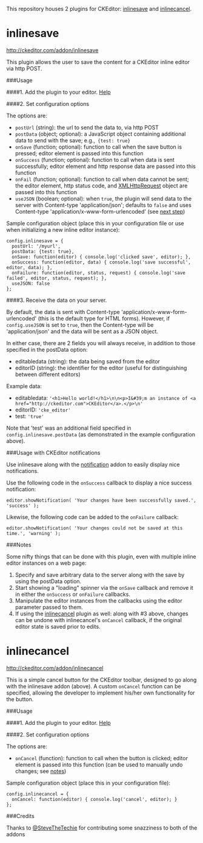 This repository houses 2 plugins for CKEditor: [inlinesave](#inlinesave) and [inlinecancel](#inlinecancel).

inlinesave
==========

http://ckeditor.com/addon/inlinesave

This plugin allows the user to save the content for a CKEditor inline editor via http POST.

###Usage

####1. Add the plugin to your editor. [Help](http://docs.ckeditor.com/#!/guide/dev_plugins)

####2. Set configuration options

The options are:
- `postUrl` (string): the url to send the data to, via http POST
- `postData` (object; optional): a JavaScript object containing additional data to send with the save; e.g.,` {test: true}`
- `onSave` (function; optional): function to call when the save button is pressed; editor element is passed into this function
- `onSuccess` (function; optional): function to call when data is sent successfully; editor element and http response data are passed into this function
- `onFail` (function; optional): function to call when data cannot be sent; the editor element, http status code, and [XMLHttpRequest](https://developer.mozilla.org/en-US/docs/Web/API/XMLHttpRequest) object are passed into this function
- `useJSON` (boolean; optional): when `true`, the plugin will send data to the server with Content-type 'application/json'; defaults to `false` and uses Content-type 'application/x-www-form-urlencoded' (see [next step]('#3'))

Sample configuration object (place this in your configuration file or use when initializing a new inline editor instance):

    config.inlinesave = {
      postUrl: '/myurl',
      postData: {test: true},                                                                              
      onSave: function(editor) { console.log('clicked save', editor); },                                   
      onSuccess: function(editor, data) { console.log('save successful', editor, data); },                 
      onFailure: function(editor, status, request) { console.log('save failed', editor, status, request); },
      useJSON: false
    };

####3. Receive the data on your server.

By default, the data is sent with Content-type 'application/x-www-form-urlencoded' (this is the default type for HTML forms). However, if `config.useJSON` is set to `true`, then the Content-type will be 'application/json' and the data will be sent as a JSON object.

In either case, there are 2 fields you will always receive, in addition to those specified in the postData option:

- editabledata (string): the data being saved from the editor
- editorID (string): the identifier for the editor (useful for distinguishing between different editors)

Example data:

- editabledata: `'<h1>Hello world!</h1>\n\n<p>I&#39;m an instance of <a href="http://ckeditor.com">CKEditor</a>.</p>\n'`
- editorID: `'cke_editor'`
- test: `'true'`

Note that 'test' was an additional field specified in `config.inlinesave.postData` (as demonstrated in the example configuration above).

###Usage with CKEditor notifications

Use inlinesave along with the [notification](http://ckeditor.com/addon/notification) addon to easily display nice notifications.

Use the following code in the `onSuccess` callback to display a nice success notification:

    editor.showNotification( 'Your changes have been successfully saved.', 'success' );

Likewise, the following code can be added to the `onFailure` callback:

    editor.showNotification( 'Your changes could not be saved at this time.', 'warning' );

###Notes

Some nifty things that can be done with this plugin, even with multiple inline editor instances on a web page:

1. Specify and save arbitrary data to the server along with the save by using the postData option.
2. Start showing a "loading" spinner via the `onSave` callback and remove it in either the `onSuccess` or `onFailure` callbacks.
3. Manipulate the editor instances from the callbacks using the editor parameter passed to them.
4. If using the [inlinecancel](#inlinecancel) plugin as well: along with #3 above, changes can be undone with inlinecancel's `onCancel` callback, if the original editor state is saved prior to edits.

inlinecancel
==========

http://ckeditor.com/addon/inlinecancel

This is a simple cancel button for the CKEditor toolbar, designed to go along with the inlinesave addon (above). A custom `onCancel` function can be specified, allowing the developer to implement his/her own functionality for the button.

###Usage

####1. Add the plugin to your editor. [Help](http://docs.ckeditor.com/#!/guide/dev_plugins)

####2. Set configuration options

The options are:
- `onCancel` (function): function to call when the button is clicked; editor element is passed into this function (can be used to manually undo changes; see [notes](#notes))

Sample configuration object (place this in your configuration file):

    config.inlinecancel = {
      onCancel: function(editor) { console.log('cancel', editor); }
    };

###Credits

Thanks to [@SteveTheTechie](https://github.com/SteveTheTechie) for contributing some snazziness to both of the addons
